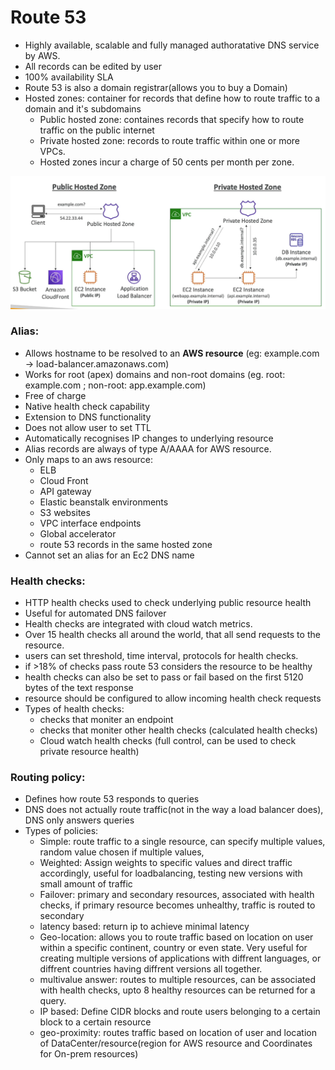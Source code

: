 # Route 53
- Highly available, scalable and fully managed authoratative DNS service by AWS.
- All records can be edited by user 
- 100% availability SLA 
- Route 53 is also a domain registrar(allows you to buy a Domain)
- Hosted zones: container for records that define how to route traffic to a domain and it's subdomains
    - Public hosted zone: containes records that specify how to route traffic on the public internet 
    - Private hosted zone: records to route traffic within one or more VPCs. 
    - Hosted zones incur a charge of 50 cents per month per zone. 

![alt text](./assets/hosted-zones.png)

###  Alias:
- Allows hostname to be resolved to an **AWS resource** (eg: example.com -> load-balancer.amazonaws.com)
- Works for root (apex) domains and non-root domains (eg. root: example.com ; non-root: app.example.com)
- Free of charge
- Native health check capability
- Extension to DNS functionality 
- Does not allow user to set TTL 
- Automatically recognises IP changes to underlying resource 
- Alias records are always of type A/AAAA for AWS resource. 
- Only maps to an aws resource: 
    - ELB
    - Cloud Front 
    - API gateway 
    - Elastic beanstalk environments 
    - S3 websites 
    - VPC interface endpoints 
    - Global accelerator 
    - route 53 records in the same hosted zone
- Cannot set an alias for an Ec2 DNS name 

### Health checks: 
- HTTP health checks used to check underlying public resource health
- Useful for automated DNS failover 
- Health checks are integrated with cloud watch metrics. 
- Over 15 health checks all around the world, that all send requests to the resource. 
- users can set threshold, time interval, protocols for health checks.
- if >18% of checks pass route 53 considers the resource to be healthy
- health checks can also be set to pass or fail based on the first 5120 bytes of the text response
- resource should be configured to allow incoming health check requests 
- Types of health checks: 
    - checks that moniter an endpoint 
    - checks that moniter other health checks (calculated health checks)
    - Cloud watch health checks (full control, can be used to check private resource health)

### Routing policy: 
- Defines how route 53 responds to queries
- DNS does not actually route traffic(not in the way a load balancer does), DNS only answers queries 
- Types of policies: 
    - Simple: route traffic to a single resource, can specify multiple values, random value chosen if multiple values,  
    - Weighted:  Assign weights to specific values and direct traffic accordingly, useful for loadbalancing, testing new versions with small amount of traffic
    - Failover: primary and secondary resources, associated with health checks, if primary resource becomes unhealthy, traffic is routed to secondary
    - latency based: return ip to achieve minimal latency 
    - Geo-location: allows you to route traffic based on location on user within a specific continent, country or even state. Very useful for creating multiple versions of applications with diffrent languages, or diffrent countries having diffrent versions all together.  
    - multivalue answer: routes to multiple resources, can be associated with health checks, upto 8 healthy resources can be returned for a query.  
    - IP based: Define CIDR blocks and route users belonging to a certain block to a certain resource
    - geo-proximity: routes traffic based on location of user and location of DataCenter/resource(region for AWS resource and Coordinates for On-prem resources)
